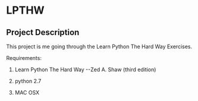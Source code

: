 # LPTHW
## Project Description
This project is me going through the Learn Python The Hard Way Exercises.

Requirements:
1. Learn Python The Hard Way --Zed A. Shaw
(third edition)

2. python 2.7

3. MAC OSX
